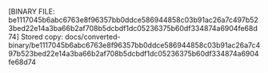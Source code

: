 [BINARY FILE: be1117045b6abc6763e8f96357bb0ddce586944858c03b91ac26a7c497b523bed22e14a3ba66b2af708b5dcbdf1dc05236375b60df334874a6904fe68d74]
Stored copy: docs/converted-binary/be1117045b6abc6763e8f96357bb0ddce586944858c03b91ac26a7c497b523bed22e14a3ba66b2af708b5dcbdf1dc05236375b60df334874a6904fe68d74
